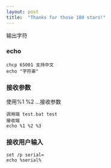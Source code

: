 ```yaml
---
layout: post
title:  "Thanks for those 100 stars!"
---
```


输出字符
### echo
````
chcp 65001 支持中文
echo "字符串"
````

### 接收参数
使用%1 %2 ...接收参数
````
调用端 test.bat test
接收端
echo %1 %2 %3

````

### 接收用户输入

````
set /p serial=
echo %serial%
````